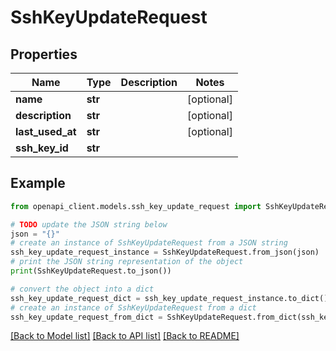 # SshKeyUpdateRequest


## Properties

Name | Type | Description | Notes
------------ | ------------- | ------------- | -------------
**name** | **str** |  | [optional] 
**description** | **str** |  | [optional] 
**last_used_at** | **str** |  | [optional] 
**ssh_key_id** | **str** |  | 

## Example

```python
from openapi_client.models.ssh_key_update_request import SshKeyUpdateRequest

# TODO update the JSON string below
json = "{}"
# create an instance of SshKeyUpdateRequest from a JSON string
ssh_key_update_request_instance = SshKeyUpdateRequest.from_json(json)
# print the JSON string representation of the object
print(SshKeyUpdateRequest.to_json())

# convert the object into a dict
ssh_key_update_request_dict = ssh_key_update_request_instance.to_dict()
# create an instance of SshKeyUpdateRequest from a dict
ssh_key_update_request_from_dict = SshKeyUpdateRequest.from_dict(ssh_key_update_request_dict)
```
[[Back to Model list]](../README.md#documentation-for-models) [[Back to API list]](../README.md#documentation-for-api-endpoints) [[Back to README]](../README.md)



